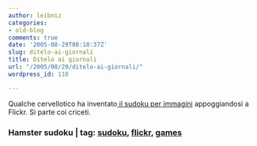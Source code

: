 ```yaml
---
author: leibniz
categories:
- old-blog
comments: true
date: '2005-08-29T08:18:37Z'
slug: ditelo-ai-giornali
title: Ditelo ai giornali
url: "/2005/08/29/ditelo-ai-giornali/"
wordpress_id: 118

---
```

Qualche cervellotico ha inventato[ il sudoku per immagini](http://www.beckysweb.co.uk/sudoku/flickrsudoku.asp) appoggiandosi a Flickr. Si parte coi criceti.  



### Hamster sudoku  | tag: [sudoku](http://www.technorati.com/tags/sudoku), [flickr](http://www.technorati.com/tags/flickr), [games](http://www.technorati.com/tags/games)
